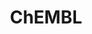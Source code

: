 ---
layout: default
bigquery: https://console.cloud.google.com/bigquery?p=patents-public-data&d=ebi_chembl&page=dataset
citation: '"The ChEMBL database in 2017." Anna Gaulton, Anne Hersey, Michał Nowotka,
  A Patrícia Bento, Jon Chambers, David Mendez, Prudence Mutowo, Francis Atkinson,
  Louisa J Bellis, Elena Cibrián-Uhalte, Mark Davies, Nathan Dedman, Anneli Karlsson,
  María Paula Magariños, John P Overington, George Papadatos, Ines Smit, Andrew R
  Leach Nucleic acids Research (2017) 45 (Database Issue), D945-D954'
contributors: European Bioinformatics Institute
cost: None
description: ChEMBL Data is a manually curated database of small molecules used in
  drug discovery, including information about existing patented drugs.
documentation: 'schema: https://www.ebi.ac.uk/chembl/db_schema


  '
last_edit: 04/07/2022, 09:01:04
location: https://console.cloud.google.com/marketplace/product/google_patents_public_datasets/chembl
maintained_by: EMBL-EBI, an outstation of European Molecular Biology Laboratory
related_publications: '

  ChEMBL: towards direct deposition of bioassay data.


  Mendez D, Gaulton A, Bento AP, Chambers J, De Veij M, Félix E, Magariños MP, Mosquera
  JF, Mutowo P, Nowotka M, Gordillo-Marañón M, Hunter F, Junco L, Mugumbate G, Rodriguez-Lopez
  M, Atkinson F, Bosc N, Radoux CJ, Segura-Cabrera A, Hersey A, Leach AR.


  — Nucleic Acids Res. 2019; 47(D1):D930-D940. doi: 10.1093/nar/gky1075

  '
schema_fields:
- num_ro5_violations
- standard_relation
- action_type
- ap_id
- cx_logp
- targcomp_id
- chirality
- normal_range_max
- assay_type
- standard_text_value
- indref_id
- prod_pat_id
- assay_test_type
- irac_class_id
- uo_units
- db_source
- published_value
- dosed_ingredient
- parameter_type
- mol_atc_id
- caloha_id
- standard_flag
- entity_type
- prodrug
- l7
- qudt_units
- level4
- sequence_md5sum
- confidence
- route
- enzyme_tid
- direct_interaction
- published_type
- metabolite_record_id
- cellosaurus_id
- aromatic_rings
- year
- l5
- version
- efo_term
- species_group_flag
- ddd_value
- actsm_id
- usan_stem
- patent_id
- protclasssyn_id
- updated_by
- comp_class_id
- assay_strain
- alogp
- drugind_id
- short_name
- full_molformula
- record_id
- strength
- standard_units
- product_id
- description
- warning_year
- frac_class_id
- chembl_id
- cell_source_organism
- hbd_lipinski
- orig_description
- assay_source
- mec_id
- first_in_class
- met_id
- curation_comment
- activity_id
- domain_type
- acd_most_bpka
- doc_id
- molsyn_id
- usan_stem_id
- delist_flag
- therapeutic_flag
- active_molregno
- assay_desc
- parent_id
- relationship_desc
- mw_monoisotopic
- standard_value
- cidx
- pchembl_value
- comments
- formulation_id
- drug_record_id
- std_act_id
- mc_tax_id
- natural_product
- molecular_species
- warning_id
- assay_organism
- heavy_atoms
- clo_id
- usan_substem
- molecule_type
- hba
- drug_product_flag
- num_lipinski_ro5_violations
- homologue
- cl_lincs_id
- l6
- co_stem_id
- target_desc
- pref_name
- class_type
- patent_use_code
- standard_type
- parameter_value
- publication_number
- ddd_admr
- targrel_id
- l8
- bao_format
- site_residues
- oc_id
- mc_target_name
- journal
- aidx
- l2
- psa
- data_validity_comment
- class_level
- company
- mechanism_of_action
- comp_go_id
- synonyms
- acd_logp
- hba_lipinski
- component_id
- confidence_score
- last_page
- oral
- withdrawn_reason
- warnref_id
- warning_country
- applicant_full_name
- frac_code
- ass_cls_map_id
- mw_freebase
- molfile
- topical
- withdrawn_class
- canonical_smiles
- dosage_form
- subgroup
- helm_notation
- met_comment
- mutation
- target_type
- l3
- pubmed_id
- chebi_par_id
- bao_endpoint
- smarts
- withdrawn_year
- assay_category
- relationship
- polymer_flag
- domain_id
- warning_type
- warning_class
- src_description
- rtb
- ingredient
- tissue_id
- published_relation
- compd_id
- res_stem_id
- submission_date
- annotation
- l1
- black_box_warning
- cpd_str_alert_id
- stem_class
- last_active
- level3_description
- ddd_units
- max_phase
- country
- cx_most_apka
- first_approval
- toid
- job_id
- mol_hrac_id
- parenteral
- standard_upper_value
- src_compound_id
- syn_type
- assay_cell_type
- stat
- ddd_id
- assay_subcellular_fraction
- active_ingredient
- component_type
- cell_source_tissue
- end_position
- idx
- sequence
- priority
- approval_date
- cell_description
- binding_site_comment
- bao_id
- patent_no
- usan_year
- type
- uberon_id
- level3
- withdrawn_flag
- mol_irac_id
- relation
- bto_id
- target_mapping
- drug_substance_flag
- rgid
- ddd_comment
- level1_description
- issue
- src_assay_id
- cx_logd
- assay_class_id
- src_short_name
- activity_comment
- stem
- cell_id
- trade_name
- source
- go_id
- assay_tax_id
- label
- sitecomp_id
- mesh_heading
- molecular_mechanism
- pathway_key
- smid
- mechanism_comment
- level2
- who_name
- qed_weighted
- mc_target_type
- cx_most_bpka
- predbind_id
- curated_by
- ro3_pass
- availability_type
- compsyn_id
- doc_type
- le
- set_name
- research_stem
- efo_id
- assay_id
- hrac_class_id
- potential_duplicate
- protein_class_synonym
- status
- lle
- level2_description
- updated_on
- cell_ontology_id
- definition
- downgraded
- protein_class_desc
- bei
- nda_type
- variant_id
- patent_expire_date
- organism
- ad_type
- standard_inchi_key
- withdrawn_country
- ref_id
- major_class
- authors
- hbd
- assay_tissue
- indication_class
- log_id
- first_page
- parent_go_id
- as_id
- compound_key
- ridx
- component_synonym
- who_extra
- mecref_id
- value
- ref_url
- start_position
- db_version
- sei
- accession
- metref_id
- creation_date
- warning_description
- site_name
- met_conversion
- biocomp_id
- normal_range_min
- standard_inchi
- molregno
- alert_set_id
- text_value
- tax_id
- hrac_code
- site_id
- acd_logd
- path
- atc_code
- num_alerts
- innovator_company
- pathway_id
- enzyme_name
- tid_fixed
- level4_description
- assay_param_id
- src_id
- irac_code
- mesh_id
- aspect
- full_mwt
- tbl
- l4
- compound_name
- abstract
- doi
- alert_name
- alert_id
- domain_name
- cell_source_tax_id
- level5
- parent_type
- substrate_record_id
- related_tid
- entity_id
- selectivity_comment
- ref_type
- max_phase_for_ind
- name
- upper_value
- volume
- tid
- relationship_type
- isoform
- result_flag
- mc_target_accession
- units
- mol_frac_id
- cell_name
- title
- domain_description
- previous_company
- parent_molregno
- structure_type
- acd_most_apka
- level1
- disease_efficacy
- protein_class_id
- mc_organism
- published_units
- prediction_method
- inorganic_flag
- usan_stem_definition
- activity_count
- source_domain_id
shortname: chembl
tags:
- biotechnology
- health
- chemical
- bioinformatics
- medical
terms_of_use: CC BY-SA 3.0
title: ChEMBL
uuid: e232a192-965c-4ec9-904c-155b6dfe56c5
---